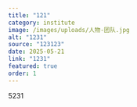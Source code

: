 ```yaml
---
title: "121"
category: institute
image: /images/uploads/人物-团队.jpg
alt: "1231"
source: "123123"
date: 2025-05-21
link: "1231"
featured: true
order: 1
---
```

5231
